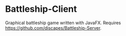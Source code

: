 # Battleship-Client
Graphical battleship game written with JavaFX. Requires https://github.com/discapes/Battleship-Server.
